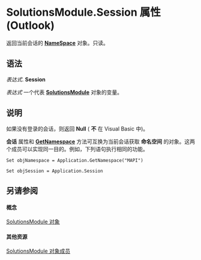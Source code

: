 
# SolutionsModule.Session 属性 (Outlook)

返回当前会话的  **[NameSpace](f0dcaa19-07f5-5d42-a3bf-2e42b7885644.md)** 对象。只读。


## 语法

 _表达式_. **Session**

 _表达式_ 一个代表 **[SolutionsModule](4597765e-a95d-bf07-2ac4-103218ebc696.md)** 对象的变量。


## 说明

如果没有登录的会话，则返回 **Null** ( **不** 在 Visual Basic 中)。

 **会话** 属性和 **[GetNamespace](6175d0d9-5a61-ce45-35c0-b70895d757b3.md)** 方法可互换为当前会话获取 **命名空间** 的对象。这两个成员可以实现同一目的。例如，下列语句执行相同的功能。




```
Set objNamespace = Application.GetNamespace("MAPI") 
```




```
Set objSession = Application.Session
```


## 另请参阅


#### 概念


[SolutionsModule 对象](4597765e-a95d-bf07-2ac4-103218ebc696.md)
#### 其他资源


[SolutionsModule 对象成员](8537b2d4-07cb-9e40-a87b-ff12d304f809.md)